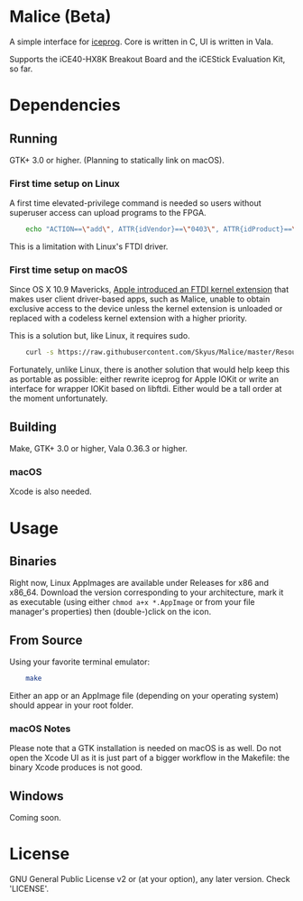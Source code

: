 # Malice (Beta)
A simple interface for [iceprog](https://github.com/cliffordwolf/icestorm). Core is written in C, UI is written in Vala.

Supports the iCE40-HX8K Breakout Board and the iCEStick Evaluation Kit, so far.

# Dependencies
## Running
GTK+ 3.0 or higher. (Planning to statically link on macOS).

### First time setup on Linux
A first time elevated-privilege command is needed so users without superuser access can upload programs to the FPGA.

```bash
    echo "ACTION==\"add\", ATTR{idVendor}==\"0403\", ATTR{idProduct}==\"6010\", MODE:=\"666\"" | sudo tee /etc/udev/rules.d/53-lattice-ftdi.rules > /dev/null
```

This is a limitation with Linux's FTDI driver.

### First time setup on macOS
Since OS X 10.9 Mavericks, [Apple introduced an FTDI kernel extension](https://developer.apple.com/library/content/technotes/tn2315/_index.html#//apple_ref/doc/uid/DTS40014014-CH1-TNTAG3) that makes user client driver-based apps, such as Malice, unable to obtain exclusive access to the device unless the kernel extension is unloaded or replaced with a codeless kernel extension with a higher priority.

This is a solution but, like Linux, it requires sudo.

```bash
    curl -s https://raw.githubusercontent.com/Skyus/Malice/master/Resources/io.cloudv.Malice.ftdidaemon.plist | sudo tee /Library/LaunchDaemons/io.cloudv.Malice.ftdidaemon.plist > /dev/null
```

Fortunately, unlike Linux, there is another solution that would help keep this as portable as possible: either rewrite iceprog for Apple IOKit or write an interface for wrapper IOKit based on libftdi. Either would be a tall order at the moment unfortunately.

## Building
Make, GTK+ 3.0 or higher, Vala 0.36.3 or higher.

### macOS
Xcode is also needed.

# Usage
## Binaries
Right now, Linux AppImages are available under Releases for x86 and x86_64. Download the version corresponding to your architecture, mark it as executable (using either `chmod a+x *.AppImage` or from your file manager's properties) then (double-)click on the icon.

## From Source
Using your favorite terminal emulator:

```bash
    make
```

Either an app or an AppImage file (depending on your operating system) should appear in your root folder.

### macOS Notes
Please note that a GTK installation is needed on macOS is as well. Do not open the Xcode UI as it is just part of a bigger workflow in the Makefile: the binary Xcode produces is not good.

## Windows
Coming soon.

# License
GNU General Public License v2 or (at your option), any later version. Check 'LICENSE'.